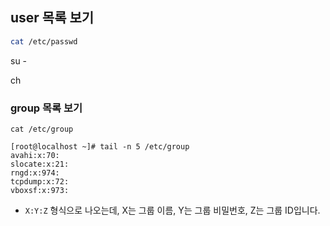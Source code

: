 ## user 목록 보기

```bash
cat /etc/passwd
```

su -

ch

### group 목록 보기

```
cat /etc/group
```

```
[root@localhost ~]# tail -n 5 /etc/group
avahi:x:70:
slocate:x:21:
rngd:x:974:
tcpdump:x:72:
vboxsf:x:973:
```

- `X:Y:Z` 형식으로 나오는데, X는 그룹 이름, Y는 그룹 비밀번호, Z는 그룹 ID입니다.